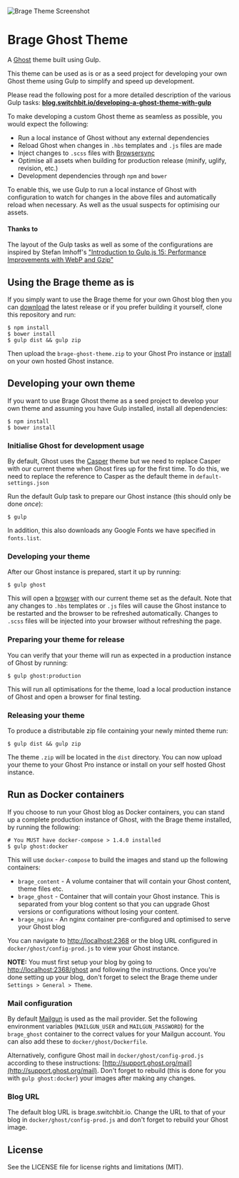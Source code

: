 ![Brage Theme Screenshot](http://i.imgur.com/0ydeDsH.png)

# Brage Ghost Theme

A [Ghost](https://ghost.org/) theme built using Gulp.

This theme can be used as is or as a seed project for developing your own Ghost theme using Gulp to simplify and speed up development. 

Please read the following post for a more detailed description of the various Gulp tasks: **[blog.switchbit.io/developing-a-ghost-theme-with-gulp](http://blog.switchbit.io/developing-a-ghost-theme-with-gulp)**

To make developing a custom Ghost theme as seamless as possible, you would expect the following:

* Run a local instance of Ghost without any external dependencies
* Reload Ghost when changes in `.hbs` templates and `.js` files are made
* Inject changes to `.scss` files with [Browsersync](http://www.browsersync.io/)
* Optimise all assets when building for production release (minify, uglify, revision, etc.)
* Development dependencies through `npm` and `bower`

To enable this, we use Gulp to run a local instance of Ghost with configuration to watch for changes in the above files and automatically reload when necessary.
As well as the usual suspects for optimising our assets.

#### Thanks to

The layout of the Gulp tasks as well as some of the configurations are inspired by Stefan Imhoff's ["Introduction to Gulp.js 15: Performance Improvements with WebP and Gzip"](http://stefanimhoff.de/2014/gulp-tutorial-15-performance-improvements-webp-gzip/)
 
## Using the Brage theme as is
 
If you simply want to use the Brage theme for your own Ghost blog then you can [download](https://github.com/switchbitio/brage-ghost-theme/releases) the latest release
or if you prefer building it yourself, clone this repository and run:

```
$ npm install
$ bower install
$ gulp dist && gulp zip
```

Then upload the `brage-ghost-theme.zip` to your Ghost Pro instance or [install](https://www.digitalocean.com/community/questions/installing-themes-in-ghost) on your own hosted Ghost instance.
 
## Developing your own theme

If you want to use Brage Ghost theme as a seed project to develop your own theme and assuming you have Gulp installed, install all dependencies:

```
$ npm install
$ bower install
```

### Initialise Ghost for development usage

By default, Ghost uses the [Casper](https://github.com/TryGhost/Casper) theme but we need to replace Casper with our current theme when Ghost fires up for the first time.
To do this, we need to replace the reference to Casper as the default theme in `default-settings.json`

Run the default Gulp task to prepare our Ghost instance (this should only be done *once*):

```
$ gulp
```

In addition, this also downloads any Google Fonts we have specified in `fonts.list`.

### Developing your theme

After our Ghost instance is prepared, start it up by running:

```
$ gulp ghost
```

This will open a [browser](http://localhost:3000) with our current theme set as the default.
Note that any changes to `.hbs` templates or `.js` files will cause the Ghost instance to be restarted and the browser to be refreshed automatically. Changes to `.scss` files will be injected into your browser without refreshing the page.

### Preparing your theme for release

You can verify that your theme will run as expected in a production instance of Ghost by running:

```
$ gulp ghost:production
```

This will run all optimisations for the theme, load a local production instance of Ghost and open a browser for final testing.

### Releasing your theme

To produce a distributable zip file containing your newly minted theme run:

```
$ gulp dist && gulp zip
```

The theme `.zip` will be located in the `dist` directory.
You can now upload your theme to your Ghost Pro instance or install on your self hosted Ghost instance.

## Run as Docker containers

If you choose to run your Ghost blog as Docker containers, you can stand up a complete production instance of Ghost, with the Brage theme installed, by running the following:

```
# You MUST have docker-compose > 1.4.0 installed
$ gulp ghost:docker
```

This will use `docker-compose` to build the images and stand up the following containers:

* `brage_content` - A volume container that will contain your Ghost content, theme files etc.
* `brage_ghost` - Container that will contain your Ghost instance. This is separated from your blog content so that you can upgrade Ghost versions or configurations without losing your content.
* `brage_nginx` - An nginx container pre-configured and optimised to serve your Ghost blog

You can navigate to [http://localhost:2368](http://localhost:2368) or the blog URL configured in `docker/ghost/config-prod.js` to view your Ghost instance.

**NOTE:** You must first setup your blog by going to [http://localhost:2368/ghost](http://localhost:2368/ghost) and following the instructions.
Once you're done setting up your blog, don't forget to select the Brage theme under `Settings > General > Theme`.

### Mail configuration

By default [Mailgun](http://www.mailgun.com/) is used as the mail provider.
Set the following environment variables (`MAILGUN_USER` and `MAILGUN_PASSWORD`) for the `brage_ghost` container to the correct values for your Mailgun account.
You can also add these to `docker/ghost/Dockerfile`.

Alternatively, configure Ghost mail in `docker/ghost/config-prod.js` according to these instructions: [http://support.ghost.org/mail](http://support.ghost.org/mail). 
Don't forget to rebuild (this is done for you with `gulp ghost:docker`) your images after making any changes.

### Blog URL

The default blog URL is brage.switchbit.io.
Change the URL to that of your blog in `docker/ghost/config-prod.js` and don't forget to rebuild your Ghost image.

## License

See the LICENSE file for license rights and limitations (MIT).

